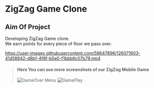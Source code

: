 # ZigZag Game Clone
## Aim Of Project

Developing ZigZag Game clone.
<br/>We earn points for every piece of floor we pass over.

https://user-images.githubusercontent.com/56647896/126071603-41d58842-d8b1-4f8f-b5e0-f1bbb6c07b79.mp4

>#### Here You can see more screenshots of our ZigZag Mobile Game
>![GameOver Menu](https://github.com/Mobil-Oyun-Bootcamp-V/KaanOztekin-ZigZag-GameClone/blob/main/Assets/ScreenShots/gameOverScene.png?raw=true)
>![GamePlay](https://github.com/Mobil-Oyun-Bootcamp-V/KaanOztekin-ZigZag-GameClone/blob/main/Assets/ScreenShots/gameplay.png?raw=true)

